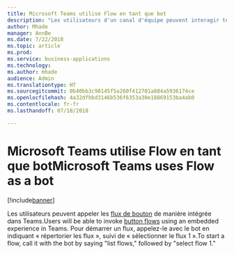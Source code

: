 ```yaml
---
title: Microsoft Teams utilise Flow en tant que bot
description: "Les utilisateurs d'un canal d'équipe peuvent interagir textuellement avec un flux, en tapant simplement des commandes dans un canal pour interagir avec celui-ci."
author: Mhade
manager: AnnBe
ms.date: 7/22/2018
ms.topic: article
ms.prod: 
ms.service: business-applications
ms.technology: 
ms.author: mhade
audience: Admin
ms.translationtype: HT
ms.sourcegitcommit: 0b40bb3c98145f5a260f412701a884a5936174ce
ms.openlocfilehash: 4a32dfbbd3146b536f6353a30e18869153ba4ab0
ms.contentlocale: fr-fr
ms.lasthandoff: 07/18/2018

---
```

# <a name="microsoft-teams-uses-flow-as-a-bot"></a><span data-ttu-id="df779-103">Microsoft Teams utilise Flow en tant que bot</span><span class="sxs-lookup"><span data-stu-id="df779-103">Microsoft Teams uses Flow as a bot</span></span>


[!include[banner](../../includes/banner.md)]

<span data-ttu-id="df779-104">Les utilisateurs peuvent appeler les [flux de bouton](https://docs.microsoft.com/flow/introduction-to-button-flows) de manière intégrée dans Teams.</span><span class="sxs-lookup"><span data-stu-id="df779-104">Users will be able to invoke [button flows](https://docs.microsoft.com/flow/introduction-to-button-flows) using an embedded experience in Teams.</span></span> <span data-ttu-id="df779-105">Pour démarrer un flux, appelez-le avec le bot en indiquant « répertorier les flux », suivi de « sélectionner le flux 1 ».</span><span class="sxs-lookup"><span data-stu-id="df779-105">To start a flow, call it with the bot by saying "list flows," followed by "select flow 1."</span></span>

